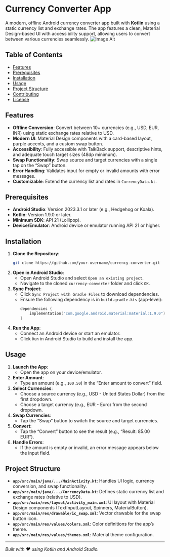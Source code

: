 # Currency Converter App

A modern, offline Android currency converter app built with **Kotlin** using a static currency list and exchange rates. The app features a clean, Material Design-based UI with accessibility support, allowing users to convert between various currencies seamlessly.
![Image Alt](![image](https://github.com/Veer567/Currency-Converter-app/blob/093a05010bdeea89e81fcdd1bf34cc4294db0033/ScreenShot_1))

## Table of Contents
- [Features](#features)
- [Prerequisites](#prerequisites)
- [Installation](#installation)
- [Usage](#usage)
- [Project Structure](#project-structure)
- [Contributing](#contributing)
- [License](#license)

## Features
- **Offline Conversion**: Convert between 10+ currencies (e.g., USD, EUR, INR) using static exchange rates relative to USD.
- **Modern UI**: Material Design components with a card-based layout, purple accents, and a custom swap button.
- **Accessibility**: Fully accessible with TalkBack support, descriptive hints, and adequate touch target sizes (48dp minimum).
- **Swap Functionality**: Swap source and target currencies with a single tap on the “Swap” button.
- **Error Handling**: Validates input for empty or invalid amounts with error messages.
- **Customizable**: Extend the currency list and rates in `CurrencyData.kt`.

## Prerequisites
- **Android Studio**: Version 2023.3.1 or later (e.g., Hedgehog or Koala).
- **Kotlin**: Version 1.9.0 or later.
- **Minimum SDK**: API 21 (Lollipop).
- **Device/Emulator**: Android device or emulator running API 21 or higher.

## Installation
1. **Clone the Repository**:
   ```bash
   git clone https://github.com/your-username/currency-converter.git
   ```
2. **Open in Android Studio**:
   - Open Android Studio and select `Open an existing project`.
   - Navigate to the cloned `currency-converter` folder and click `OK`.
3. **Sync Project**:
   - Click `Sync Project with Gradle Files` to download dependencies.
   - Ensure the following dependency is in `build.gradle.kts` (app-level):
     ```kotlin
     dependencies {
         implementation("com.google.android.material:material:1.9.0")
     }
     ```
4. **Run the App**:
   - Connect an Android device or start an emulator.
   - Click `Run` in Android Studio to build and install the app.

## Usage
1. **Launch the App**:
   - Open the app on your device/emulator.
2. **Enter Amount**:
   - Type an amount (e.g., `100.50`) in the “Enter amount to convert” field.
3. **Select Currencies**:
   - Choose a source currency (e.g., USD - United States Dollar) from the first dropdown.
   - Choose a target currency (e.g., EUR - Euro) from the second dropdown.
4. **Swap Currencies**:
   - Tap the “Swap” button to switch the source and target currencies.
5. **Convert**:
   - Tap the “Convert” button to see the result (e.g., “Result: 85.00 EUR”).
6. **Handle Errors**:
   - If the amount is empty or invalid, an error message appears below the input field.

## Project Structure
- **`app/src/main/java/.../MainActivity.kt`**: Handles UI logic, currency conversion, and swap functionality.
- **`app/src/main/java/.../CurrencyData.kt`**: Defines static currency list and exchange rates (relative to USD).
- **`app/src/main/res/layout/activity_main.xml`**: UI layout with Material Design components (TextInputLayout, Spinners, MaterialButton).
- **`app/src/main/res/drawable/ic_swap.xml`**: Vector drawable for the swap button icon.
- **`app/src/main/res/values/colors.xml`**: Color definitions for the app’s theme.
- **`app/src/main/res/values/themes.xml`**: Material theme configuration.

---

*Built with ❤️ using Kotlin and Android Studio.*
